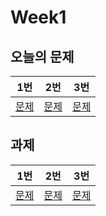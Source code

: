 # Week1

## 오늘의 문제

| 1번          | 2번          | 3번          |
| ------------ | ------------ | ------------ |
| [문제](링크) | [문제](링크) | [문제](링크) |

## 과제

| 1번          | 2번          | 3번          |
| ------------ | ------------ | ------------ |
| [문제](링크) | [문제](링크) | [문제](링크) |
